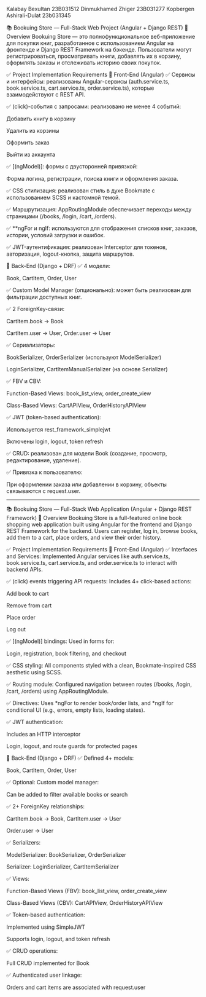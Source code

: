 Kalabay Bexultan 23B031512
Dinmukhamed Zhiger 23B031277
Kopbergen Ashirali-Dulat 23b031345


📚 Bookuing Store — Full-Stack Web Project (Angular + Django REST)
🧩 Overview
Bookuing Store — это полнофункциональное веб-приложение для покупки книг, разработанное с использованием Angular на фронтенде и Django REST Framework на бэкенде. Пользователи могут регистрироваться, просматривать книги, добавлять их в корзину, оформлять заказы и отслеживать историю своих покупок.

✅ Project Implementation Requirements
🔸 Front-End (Angular)
✅ Сервисы и интерфейсы: реализованы Angular-сервисы (auth.service.ts, book.service.ts, cart.service.ts, order.service.ts), которые взаимодействуют с REST API.

✅ (click)-события с запросами: реализовано не менее 4 событий:

Добавить книгу в корзину

Удалить из корзины

Оформить заказ

Выйти из аккаунта

✅ [(ngModel)]: формы с двусторонней привязкой:

Форма логина, регистрации, поиска книги и оформления заказа.

✅ CSS стилизация: реализован стиль в духе Bookmate с использованием SCSS и кастомной темой.

✅ Маршрутизация: AppRoutingModule обеспечивает переходы между страницами (/books, /login, /cart, /orders).

✅ **ngFor и ngIf: используются для отображения списков книг, заказов, истории, условий загрузки и ошибок.

✅ JWT-аутентификация: реализован Interceptor для токенов, авторизация, logout-кнопка, защита маршрутов.

🔸 Back-End (Django + DRF)
✅ 4 модели:

Book, CartItem, Order, User

✅ Custom Model Manager (опционально): может быть реализован для фильтрации доступных книг.

✅ 2 ForeignKey-связи:

CartItem.book → Book

CartItem.user → User, Order.user → User

✅ Сериализаторы:

BookSerializer, OrderSerializer (используют ModelSerializer)

LoginSerializer, CartItemManualSerializer (на основе Serializer)

✅ FBV и CBV:

Function-Based Views: book_list_view, order_create_view

Class-Based Views: CartAPIView, OrderHistoryAPIView

✅ JWT (token-based authentication):

Используется rest_framework_simplejwt

Включены login, logout, token refresh

✅ CRUD: реализован для модели Book (создание, просмотр, редактирование, удаление).

✅ Привязка к пользователю:

При оформлении заказа или добавлении в корзину, объекты связываются с request.user.

---------------------------------------------------------------------------------------------------------------------------------------------------------------

📚 Bookuing Store — Full-Stack Web Application (Angular + Django REST Framework)
🧩 Overview
Bookuing Store is a full-featured online book shopping web application built using Angular for the frontend and Django REST Framework for the backend. Users can register, log in, browse books, add them to a cart, place orders, and view their order history.

✅ Project Implementation Requirements
🔸 Front-End (Angular)
✅ Interfaces and Services: Implemented Angular services like auth.service.ts, book.service.ts, cart.service.ts, and order.service.ts to interact with backend APIs.

✅ (click) events triggering API requests: Includes 4+ click-based actions:

Add book to cart

Remove from cart

Place order

Log out

✅ [(ngModel)] bindings: Used in forms for:

Login, registration, book filtering, and checkout

✅ CSS styling: All components styled with a clean, Bookmate-inspired CSS aesthetic using SCSS.

✅ Routing module: Configured navigation between routes (/books, /login, /cart, /orders) using AppRoutingModule.

✅ Directives: Uses *ngFor to render book/order lists, and *ngIf for conditional UI (e.g., errors, empty lists, loading states).

✅ JWT authentication:

Includes an HTTP interceptor

Login, logout, and route guards for protected pages

🔸 Back-End (Django + DRF)
✅ Defined 4+ models:

Book, CartItem, Order, User

✅ Optional: Custom model manager:

Can be added to filter available books or search

✅ 2+ ForeignKey relationships:

CartItem.book → Book, CartItem.user → User

Order.user → User

✅ Serializers:

ModelSerializer: BookSerializer, OrderSerializer

Serializer: LoginSerializer, CartItemSerializer

✅ Views:

Function-Based Views (FBV): book_list_view, order_create_view

Class-Based Views (CBV): CartAPIView, OrderHistoryAPIView

✅ Token-based authentication:

Implemented using SimpleJWT

Supports login, logout, and token refresh

✅ CRUD operations:

Full CRUD implemented for Book

✅ Authenticated user linkage:

Orders and cart items are associated with request.user
